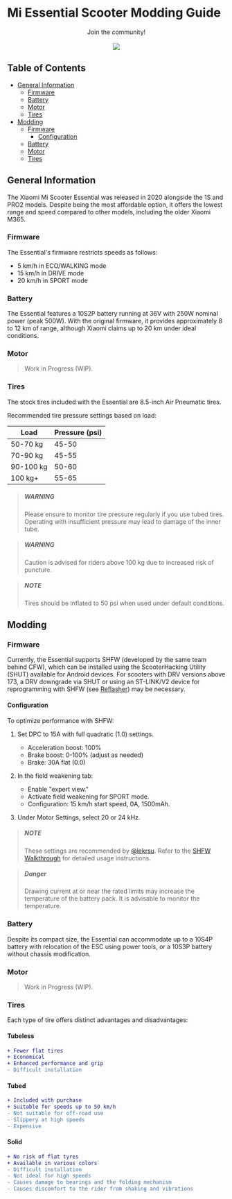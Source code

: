 # Mi Essential Scooter Modding Guide

<p align="center">
  Join the community!
  <br>
  <br>
  <a href="https://discord.gg/https://discord.gg/scooterhacking" target="_blank" title="Join our community!">
    <img src="https://dcbadge.limes.pink/api/server/https://discord.gg/scooterhacking"/>
  </a>
</p>

## Table of Contents

- [General Information](#general-information)
  - [Firmware](#firmware)
  - [Battery](#battery)
  - [Motor](#motor)
  - [Tires](#tires)
- [Modding](#modding)
  - [Firmware](#firmware-1)
    - [Configuration](#configuration)
  - [Battery](#battery-1)
  - [Motor](#motor-1)
  - [Tires](#tires-1)

## General Information

The Xiaomi Mi Scooter Essential was released in 2020 alongside the 1S and PRO2 models. Despite being the most affordable option, it offers the lowest range and speed compared to other models, including the older Xiaomi M365.

### Firmware

The Essential's firmware restricts speeds as follows:

- 5 km/h in ECO/WALKING mode
- 15 km/h in DRIVE mode
- 20 km/h in SPORT mode

### Battery

The Essential features a 10S2P battery running at 36V with 250W nominal power (peak 500W). With the original firmware, it provides approximately 8 to 12 km of range, although Xiaomi claims up to 20 km under ideal conditions.

### Motor

> Work in Progress (WIP).

### Tires

The stock tires included with the Essential are 8.5-inch Air Pneumatic tires.

Recommended tire pressure settings based on load:

| Load      | Pressure (psi) |
|-----------|----------------|
| 50-70 kg  | 45-50          |
| 70-90 kg  | 45-55          |
| 90-100 kg | 50-60          |
| 100 kg+   | 55-65          |

> ##### WARNING
>
> Please ensure to monitor tire pressure regularly if you use tubed tires. Operating with insufficient pressure may lead to damage of the inner tube.

> ##### WARNING
>
> Caution is advised for riders above 100 kg due to increased risk of puncture.

> ##### NOTE
> 
> Tires should be inflated to 50 psi when used under default conditions.

## Modding

### Firmware

Currently, the Essential supports SHFW (developed by the same team behind CFW), which can be installed using the ScooterHacking Utility (SHUT) available for Android devices. For scooters with DRV versions above 173, a DRV downgrade via SHUT or using an ST-LINK/V2 device for reprogramming with SHFW (see [Reflasher](https://www.scooterhacking.org/forum/viewtopic.php?t=676)) may be necessary.

#### Configuration

To optimize performance with SHFW:

1. Set DPC to 15A with full quadratic (1.0) settings.
   - Acceleration boost: 100%
   - Brake boost: 0-100% (adjust as needed)
   - Brake: 30A flat (0.0)

2. In the field weakening tab:
   - Enable "expert view."
   - Activate field weakening for SPORT mode.
   - Configuration: 15 km/h start speed, 0A, 1500mAh.

3. Under Motor Settings, select 20 or 24 kHz.

> ##### NOTE
> 
> These settings are recommended by [@lekrsu](https://github.com/lekrsu). Refer to the [SHFW Walkthrough](https://github.com/lekrsu/shfw-walkthrough) for detailed usage instructions.

> ##### Danger
> 
> Drawing current at or near the rated limits may increase the temperature of the battery pack. It is advisable to monitor the temperature.

### Battery

Despite its compact size, the Essential can accommodate up to a 10S4P battery with relocation of the ESC using power tools, or a 10S3P battery without chassis modification.

### Motor

> Work in Progress (WIP).

### Tires

Each type of tire offers distinct advantages and disadvantages:

#### Tubeless

```diff
+ Fewer flat tires
+ Economical
+ Enhanced performance and grip
- Difficult installation
```

#### Tubed

```diff
+ Included with purchase
+ Suitable for speeds up to 50 km/h
- Not suitable for off-road use
- Slippery at high speeds
- Expensive
```

#### Solid

```diff
+ No risk of flat tyres
+ Available in various colors
- Difficult installation
- Not ideal for high speeds
- Causes damage to bearings and the folding mechanism
- Causes discomfort to the rider from shaking and vibrations
```

